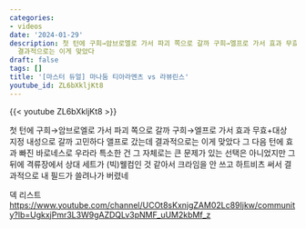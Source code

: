 ```yaml
---
categories:
- videos
date: '2024-01-29'
description: 첫 턴에 구희→암브로엘로 가서 파괴 쪽으로 갈까 구희→엘프로 가서 효과 무효+대상 지정 내성으로 갈까 고민하다 앨프로 갔는데
  결과적으로는 이게 맞았다
draft: false
tags: []
title: '[마스터 듀얼] 마나둠 티아라멘츠 vs 라뷰린스'
youtube_id: ZL6bXkljKt8
---
```



{{< youtube ZL6bXkljKt8 >}}

첫 턴에 구희→암브로엘로 가서 파괴 쪽으로 갈까 구희→엘프로 가서 효과 무효+대상 지정 내성으로 갈까 고민하다 앨프로 갔는데 결과적으로는 이게 맞았다
그 다음 턴에 효과 빠진 바로네스로 우라라 특소한 건 그 자체로는 큰 문제가 있는 선택은 아니었지만 그 뒤에 격류장에서 상대 세트가 (빅)웰컴인 것 같아서 크라임을 안 쓰고 하트비츠 써서 결과적으로 내 필드가 쓸려나가 버렸네

덱 리스트
https://www.youtube.com/channel/UCOt8sKxnjgZAM02Lc89Ijkw/community?lb=UgkxjPmr3L3W9gAZDQLv3pNMF_uUM2kbMf_z